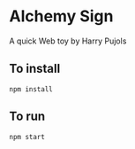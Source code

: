 # Alchemy Sign

A quick Web toy by Harry Pujols

## To install

 ```
 npm install
 ```

## To run

```
npm start
```
